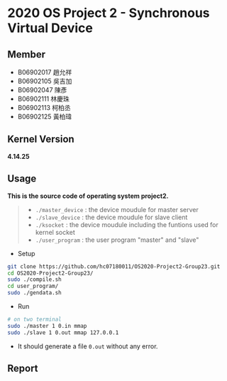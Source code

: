# 2020 OS Project 2 - Synchronous Virtual Device

## Member

* B06902017 趙允祥
* B06902105 吳吉加
* B06902047 陳彥
* B06902111 林慶珠
* B06902113 柯柏丞
* B06902125 黃柏瑋

## Kernel Version

**4.14.25**

## Usage

**This is the source code of operating system project2.**

>* ```./master_device``` : the device moudule for master server
>* ```./slave_device```  : the device moudule for slave client
>* ```./ksocket```  : the device moudule including the funtions used for kernel socket
>* ```./user_program``` : the user program "master" and "slave"
>

* Setup
```bash
git clone https://github.com/hc07180011/OS2020-Project2-Group23.git
cd OS2020-Project2-Group23/
sudo ./compile.sh
cd user_program/
sudo ./gendata.sh
```

* Run
```bash
# on two terminal
sudo ./master 1 0.in mmap
sudo ./slave 1 0.out mmap 127.0.0.1
```

* It should generate a file ```0.out``` without any error.

## Report
